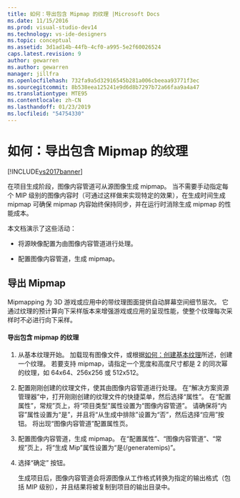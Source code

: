 ```yaml
---
title: 如何：导出包含 Mipmap 的纹理 |Microsoft Docs
ms.date: 11/15/2016
ms.prod: visual-studio-dev14
ms.technology: vs-ide-designers
ms.topic: conceptual
ms.assetid: 3d1ad14b-44fb-4cf0-a995-5e2f60026524
caps.latest.revision: 9
author: gewarren
ms.author: gewarren
manager: jillfra
ms.openlocfilehash: 732fa9a5d32916545b281a006cbeeaa93771f3ec
ms.sourcegitcommit: 8b538eea125241e9d6d8b7297b72a66faa9a4a47
ms.translationtype: MTE95
ms.contentlocale: zh-CN
ms.lasthandoff: 01/23/2019
ms.locfileid: "54754330"
---
```

# <a name="how-to-export-a-texture-that-contains-mipmaps"></a>如何：导出包含 Mipmap 的纹理
[!INCLUDE[vs2017banner](../includes/vs2017banner.md)]

在项目生成阶段，图像内容管道可从源图像生成 mipmap。 当不需要手动指定每个 MIP 级别的图像内容时（可通过这样做来实现特定的效果），在生成时间生成 mipmap 可确保 mipmap 内容始终保持同步，并在运行时消除生成 mipmap 的性能成本。  
  
 本文档演示了这些活动：  
  
-   将源映像配置为由图像内容管道进行处理。  
  
-   配置图像内容管道，生成 mipmap。  
  
## <a name="exporting-mipmaps"></a>导出 Mipmap  
 Mipmapping 为 3D 游戏或应用中的带纹理图面提供自动屏幕空间细节层次。 它通过纹理的预计算向下采样版本来增强游戏或应用的呈现性能，使整个纹理每次采样时不必进行向下采样。  
  
#### <a name="to-export-a-texture-that-has-mipmaps"></a>导出包含 mipmap 的纹理  
  
1. 从基本纹理开始。 加载现有图像文件，或根据[如何：创建基本纹理](../designers/how-to-create-a-basic-texture.md)所述，创建一个纹理。 若要支持 mipmap，请指定一个宽度和高度尺寸都是 2 的同次幂的纹理，如 64x64、256x256 或 512x512。  
  
2. 配置刚刚创建的纹理文件，使其由图像内容管道进行处理。 在“解决方案资源管理器”中，打开刚刚创建的纹理文件的快捷菜单，然后选择“属性”。 在“配置属性”，常规”页上，将“项目类型”属性设置为“图像内容管道”。 请确保将“内容”属性设置为“是”，并且将“从生成中排除”设置为“否”，然后选择“应用”按钮。 将出现“图像内容管道”配置属性页。  
  
3. 配置图像内容管道，生成 mipmap。 在“配置属性”、“图像内容管道”、“常规”页上，将“生成 Mip”属性设置为“是(/generatemips)”。  
  
4. 选择“确定”  按钮。  
  
   生成项目后，图像内容管道会将源图像从工作格式转换为指定的输出格式（包括 MIP 级别），并且结果将被复制到项目的输出目录中。

